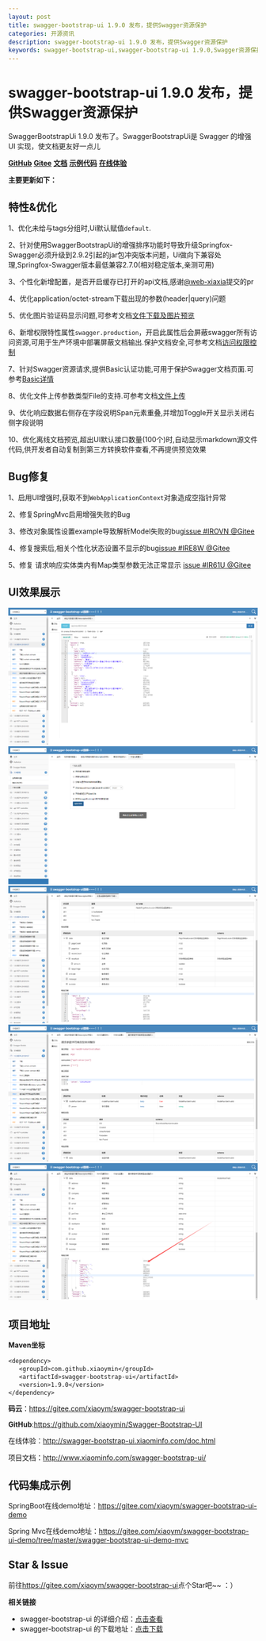 ```yaml
---
layout: post
title: swagger-bootstrap-ui 1.9.0 发布，提供Swagger资源保护
categories: 开源资讯
description: swagger-bootstrap-ui 1.9.0 发布，提供Swagger资源保护
keywords: swagger-bootstrap-ui,swagger-bootstrap-ui 1.9.0,Swagger资源保护
---
```

# swagger-bootstrap-ui 1.9.0 发布，提供Swagger资源保护

SwaggerBootstrapUi 1.9.0 发布了。SwaggerBootstrapUi是 Swagger 的增强UI 实现，使文档更友好一点儿

[**GitHub**](https://github.com/xiaoymin/Swagger-Bootstrap-UI)  [**Gitee**](https://gitee.com/xiaoym/swagger-bootstrap-ui)  [**文档**](http://www.xiaominfo.com/swagger-bootstrap-ui/)  [**示例代码**](https://gitee.com/xiaoym/swagger-bootstrap-ui-demo)  [**在线体验**](http://swagger-bootstrap-ui.xiaominfo.com/doc.html)

**主要更新如下：**
## 特性&优化

1、优化未给与tags分组时,Ui默认赋值`default`.

2、针对使用SwaggerBootstrapUi的增强排序功能时导致升级Springfox-Swagger必须升级到2.9.2引起的jar包冲突版本问题，Ui做向下兼容处理,Springfox-Swagger版本最低兼容2.7.0(相对稳定版本,亲测可用)

3、个性化新增配置，是否开启缓存已打开的api文档,感谢[@web-xiaxia](https://gitee.com/web-xiaxia)提交的pr

4、优化application/octet-stream下载出现的参数(header|query)问题

5、优化图片验证码显示问题,可参考文档[文件下载及图片预览](http://www.xiaominfo.com/swagger-bootstrap-ui/accessControl.html)

6、新增权限特性属性`swagger.production`，开启此属性后会屏蔽swagger所有访问资源,可用于生产环境中部署屏蔽文档输出.保护文档安全,可参考文档[访问权限控制](http://www.xiaominfo.com/swagger-bootstrap-ui/accessControl.html)

7、针对Swagger资源请求,提供Basic认证功能,可用于保护Swagger文档页面.可参考[Basic详情](http://www.xiaominfo.com/swagger-bootstrap-ui/accessControl.html)

8、优化文件上传参数类型File的支持.可参考文档[文件上传](http://www.xiaominfo.com/swagger-bootstrap-ui/uploadFile.html)

9、优化响应数据右侧存在字段说明Span元素重叠,并增加Toggle开关显示关闭右侧字段说明

10、优化离线文档预览,超出UI默认接口数量(100个)时,自动显示markdown源文件代码,供开发者自动复制到第三方转换软件查看,不再提供预览效果

## Bug修复

1、启用UI增强时,获取不到`WebApplicationContext`对象造成空指针异常

2、修复SpringMvc启用增强失败的Bug

3、修改对象属性设置example导致解析Model失败的bug[issue #IROVN @Gitee](https://gitee.com/xiaoym/swagger-bootstrap-ui/issues/IROVN)

4、修复搜索后,相关个性化状态设置不显示的bug[issue #IRE8W @Gitee](https://gitee.com/xiaoym/swagger-bootstrap-ui/issues/IRE8W)

5、修复 请求响应实体类内有Map类型参数无法正常显示 [issue #IR61U @Gitee](https://gitee.com/xiaoym/swagger-bootstrap-ui/issues/IR61U)

## UI效果展示


![header-json.png](/images/blog/swagger-bootstrap-ui-1.9.0-issue/1.png)
![](/images/blog/swagger-bootstrap-ui-1.9.0-issue/2.png)
![](/images/blog/swagger-bootstrap-ui-1.9.0-issue/3.png)
![](/images/blog/swagger-bootstrap-ui-1.9.0-issue/4.png)
![](/images/blog/swagger-bootstrap-ui-1.9.0-issue/5.png)


## 项目地址

**Maven坐标**

```
<dependency>
   <groupId>com.github.xiaoymin</groupId>
   <artifactId>swagger-bootstrap-ui</artifactId>
   <version>1.9.0</version>
</dependency>
```

**码云**：<https://gitee.com/xiaoym/swagger-bootstrap-ui>

**GitHub**:<https://github.com/xiaoymin/Swagger-Bootstrap-UI>

在线体验：<http://swagger-bootstrap-ui.xiaominfo.com/doc.html>

项目文档：http://www.xiaominfo.com/swagger-bootstrap-ui/

## 代码集成示例

SpringBoot在线demo地址：https://gitee.com/xiaoym/swagger-bootstrap-ui-demo

Spring Mvc在线demo地址：https://gitee.com/xiaoym/swagger-bootstrap-ui-demo/tree/master/swagger-bootstrap-ui-demo-mvc

## Star & Issue

前往<https://gitee.com/xiaoym/swagger-bootstrap-ui>点个Star吧~~ ：）

**相关链接**

- swagger-bootstrap-ui 的详细介绍：[点击查看](https://www.oschina.net/p/swagger-bootstrap-ui)
- swagger-bootstrap-ui 的下载地址：[点击下载](https://git.oschina.net/xiaoym/swagger-bootstrap-ui/releases)